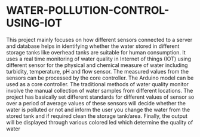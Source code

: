 # WATER-POLLUTION-CONTROL-USING-IOT

This project mainly focuses on how different sensors connected to a server and database helps in identifying whether the water stored in different storage tanks like overhead tanks are suitable for human consumption. It uses a real time monitoring of water quality in Internet of things (IOT) using different sensor for the physical and chemical measure of water including turbidity, temperature, pH and flow sensor. The measured values from the sensors can be processed by the core controller. The Arduino model can be used as a core controller. The traditional methods of water quality monitor involve the manual collection of water samples from different locations. The project has basically set different standards for different values of sensor so over a period of average values of these sensors will decide whether the water is polluted or not and inform the user you change the water from the stored tank and if required clean the storage tank/area. Finally, the output will be displayed through various colored led which determine the quality of water

